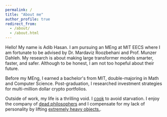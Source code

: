 ```yaml
---
permalink: /
title: "About me"
author_profile: true
redirect_from: 
  - /about/
  - /about.html
---
```


Hello! My name is Adib Hasan. I am pursuing an MEng at MIT EECS where I am fortunate to be advised by Dr. Mardaviz Roozbehani and Prof. Munzer Dahleh. My research is about making large transformer models smarter, faster, and safer. Although to be honest, I am not too hopeful about their future. 

Before my MEng, I earned a bachelor's from MIT, double-majoring in Math and Computer Science. Post-graduation, I researched investment strategies for multi-million dollar crypto portfolios. 

Outside of work, my life is a thrilling void. I [cook](https://www.instagram.com/le.spicemaster/) to avoid starvation. I enjoy the company of [dead philosophers](/books) and I compensate for my lack of personality by lifting [extremely heavy objects.](/powerlifting).
